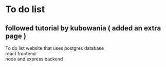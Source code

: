 # To do list
## followed tutorial by kubowania ( added an extra page )
  To do list website that uses postgres database </br>
  react frontend </br>
  node and express backend</br>

